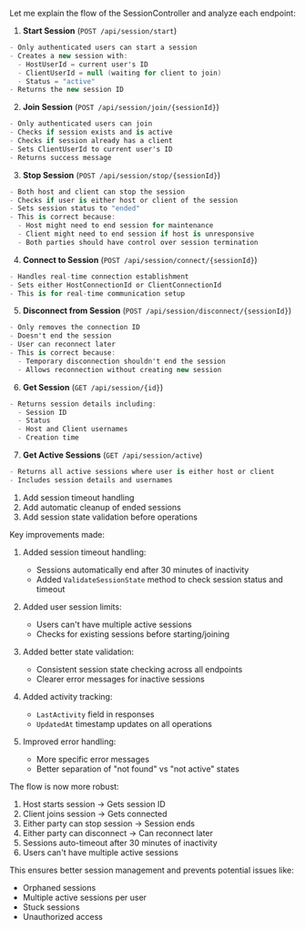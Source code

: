 Let me explain the flow of the SessionController and analyze each endpoint:

1. **Start Session** (`POST /api/session/start`)
```csharp
- Only authenticated users can start a session
- Creates a new session with:
  - HostUserId = current user's ID
  - ClientUserId = null (waiting for client to join)
  - Status = "active"
- Returns the new session ID
```

2. **Join Session** (`POST /api/session/join/{sessionId}`)
```csharp
- Only authenticated users can join
- Checks if session exists and is active
- Checks if session already has a client
- Sets ClientUserId to current user's ID
- Returns success message
```

3. **Stop Session** (`POST /api/session/stop/{sessionId}`)
```csharp
- Both host and client can stop the session
- Checks if user is either host or client of the session
- Sets session status to "ended"
- This is correct because:
  - Host might need to end session for maintenance
  - Client might need to end session if host is unresponsive
  - Both parties should have control over session termination
```

4. **Connect to Session** (`POST /api/session/connect/{sessionId}`)
```csharp
- Handles real-time connection establishment
- Sets either HostConnectionId or ClientConnectionId
- This is for real-time communication setup
```

5. **Disconnect from Session** (`POST /api/session/disconnect/{sessionId}`)
```csharp
- Only removes the connection ID
- Doesn't end the session
- User can reconnect later
- This is correct because:
  - Temporary disconnection shouldn't end the session
  - Allows reconnection without creating new session
```

6. **Get Session** (`GET /api/session/{id}`)
```csharp
- Returns session details including:
  - Session ID
  - Status
  - Host and Client usernames
  - Creation time
```

7. **Get Active Sessions** (`GET /api/session/active`)
```csharp
- Returns all active sessions where user is either host or client
- Includes session details and usernames
```

1. Add session timeout handling
2. Add automatic cleanup of ended sessions
3. Add session state validation before operations


Key improvements made:

1. Added session timeout handling:
   - Sessions automatically end after 30 minutes of inactivity
   - Added `ValidateSessionState` method to check session status and timeout

2. Added user session limits:
   - Users can't have multiple active sessions
   - Checks for existing sessions before starting/joining

3. Added better state validation:
   - Consistent session state checking across all endpoints
   - Clearer error messages for inactive sessions

4. Added activity tracking:
   - `LastActivity` field in responses
   - `UpdatedAt` timestamp updates on all operations

5. Improved error handling:
   - More specific error messages
   - Better separation of "not found" vs "not active" states

The flow is now more robust:
1. Host starts session → Gets session ID
2. Client joins session → Gets connected
3. Either party can stop session → Session ends
4. Either party can disconnect → Can reconnect later
5. Sessions auto-timeout after 30 minutes of inactivity
6. Users can't have multiple active sessions

This ensures better session management and prevents potential issues like:
- Orphaned sessions
- Multiple active sessions per user
- Stuck sessions
- Unauthorized access
